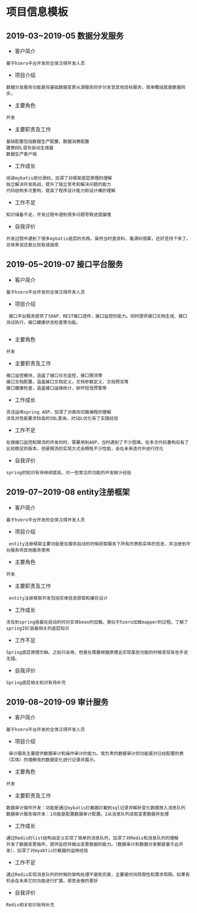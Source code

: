 # 项目信息模板

## 2019-03~2019-05 数据分发服务

- 客户简介
```
基于hzero平台开发的全体汉得开发人员
```

- 项目介绍
```
数据分发服务功能是将基础数据变更从源服务同步分发至其他目标服务，简单概括就是数据同步。

```

- 主要角色
```
开发
```

- 主要职责及工作
```
基础配置包括数据生产配置、数据消费配置
建表DDL语句自动生成器
数据生产客户端

```

- 工作成长
```
阅读mybatis部分源码，加深了对框架底层原理的理解
独立解决开发挑战，提升了独立思考和解决问题的能力
代码结构多次重构，提高了程序设计能力和设计模的理解

```

- 工作不足
```
知识储备不足，开发过程中遇到很多问题导致进度偏慢
```

- 自我评价
```
开发过程中遇到了很多mybatis底层的东西，虽然当时查资料，看源码很累，还好坚持下来了。总体来说还是比较有成就感
```

## 2019-05~2019-07 接口平台服务

- 客户简介
```
基于hzero平台开发的全体汉得开发人员
```

- 项目介绍
```
 接口平台服务提供了SOAP、REST接口透传，接口监控的能力。同时提供接口文档生成、接口测试执行，接口健康状态检查等功能。


```

- 主要角色
```
开发
```

- 主要职责及工作
```
接口监控模块，涵盖了接口日志监控，接口限流等
接口文档配置，涵盖接口文档定义，文档参数定义，文档预览等
接口健康检查，涵盖接口运维统计，邮件短信预警等
```

- 工作成长
```
灵活运用spring AOP，加深了对面向切面编程的理解
涉及对性能要求较高的SQL查询，对SQL优化有了实践经验

```

- 工作不足
```
在做接口监控和限流的开发的时，需要用到AOP，当时遇到了不少困难。在多次代码重构后有了比较稳定的版本。但是限流的实现方式会牺牲不少性能，会在未来迭代中进行优化
```

- 自我评价
```
spring的知识有待继续提高，对一些常见的功能的开发缺少经验
```


## 2019-07~2019-08 entity注册框架

- 客户简介
```
基于hzero平台开发的全体汉得开发人员
```

- 项目介绍
```
 entity注册框架主要功能是在服务启动的时候获取服务下所有的表和实体的信息，并注册到平台服务供其他服务使用
```

- 主要角色
```
开发
```

- 主要职责及工作
```
 entity注册框架开发包括实体信息获取和缓存设计
```

- 工作成长
```
涉及到spring容器在启动的时对实体bean的加载。类似于hzero加载mapper的过程。了解了springIOC容器相关的底层知识

```

- 工作不足
```
Spring底层原理欠缺。之前只会用，但是在需要根据原理去实现某些功能的时候变现有些手足无措。
```

- 自我评价
```
Spring底层相关知识有待补充
```


## 2019-08~2019-09 审计服务

- 客户简介
```
基于hzero平台开发的全体汉得开发人员
```

- 项目介绍
```
 审计服务主要提供数据审计和操作审计的能力。我负责的数据审计的功能是对已经配置的表（实体）的增删改的数据变化进行记录并展示。
```

- 主要角色
```
开发
```

- 主要职责及工作
```
数据审计插件开发：功能是通过mybatis拦截器拦截到sql记录并解析变化数据放入消息队列
数据审计服务端开发：1功能是配置数据审计配置。2从消息队列读取变更数据并处理
```

- 工作成长
```
通过Redis的list结构自定义实现了简单的消息队列，加深了对Redis和消息队列的理解
开发了数据变更插件，提供监控并输出变更数据的能力。（数据审计和数据分发都是基于此开发），加深了对myabtis拦截器的运用经验

```

- 工作不足
```
通过Redis实现消息队列的时候的架构处理不是和完美，主要是时间局限性和需求局限。如果有机会在未来它的功能进行扩展，感觉会做的更好
```

- 自我评价
```
Redis相关知识有待补充
```